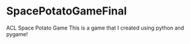 # SpacePotatoGameFinal
ACL Space Potato Game
This is a game that I created using python and pygame!
